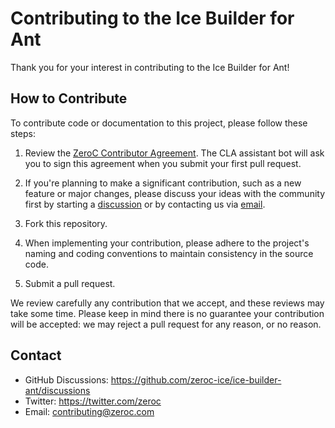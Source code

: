 # Contributing to the Ice Builder for Ant

Thank you for your interest in contributing to the Ice Builder for Ant!

## How to Contribute

To contribute code or documentation to this project, please follow these steps:

1. Review the [ZeroC Contributor Agreement](https://gist.github.com/zcabot/1a4c24dca55adaa83d78cdeabc63226b).
   The CLA assistant bot will ask you to sign this agreement when you submit
   your first pull request.

2. If you're planning to make a significant contribution, such as a new feature
   or major changes, please discuss your ideas with the community first by
   starting a [discussion](https://github.com/zeroc-ice/ice-builder-ant/discussions) or by
   contacting us via [email](mailto:contributing@zeroc.com).

3. Fork this repository.

4. When implementing your contribution, please adhere to the project's naming
   and coding conventions to maintain consistency in the source code.

5. Submit a pull request.

We review carefully any contribution that we accept, and these reviews may take
some time. Please keep in mind there is no guarantee your contribution will be
accepted: we may reject a pull request for any reason, or no reason.

## Contact

- GitHub Discussions: <https://github.com/zeroc-ice/ice-builder-ant/discussions>
- Twitter: <https://twitter.com/zeroc>
- Email: <contributing@zeroc.com>

